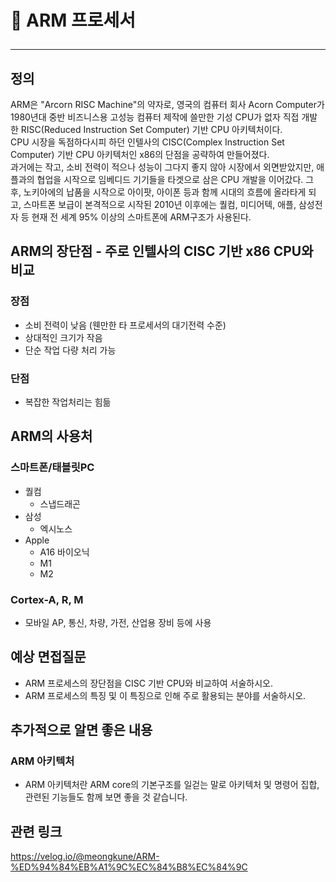 # :muscle: ARM 프로세서<hr>

## 정의
ARM은 "Arcorn RISC Machine"의 약자로, 영국의 컴퓨터 회사 Acorn Computer가 1980년대 중반 비즈니스용 고성능 컴퓨터 제작에 쓸만한 기성 CPU가 없자 직접 개발한 RISC(Reduced Instruction Set Computer) 기반 CPU 아키텍처이다.
<br>
CPU 시장을 독점하다시피 하던 인텔사의 CISC(Complex Instruction Set Computer) 기반 CPU 아키텍처인 x86의 단점을 공략하여 만들어졌다.
<br>
과거에는 작고, 소비 전력이 적으나 성능이 그다지 좋지 않아 시장에서 외면받았지만, 애플과의 협업을 시작으로 임베디드 기기들을 타겟으로 삼은 CPU 개발을 이어갔다. 그 후, 노키아에의 납품을 시작으로 아이팟, 아이폰 등과 함께 시대의 흐름에 올라타게 되고, 스마트폰 보급이 본격적으로 시작된 2010년 이후에는 퀄컴, 미디어텍, 애플, 삼성전자 등 현재 전 세계 95% 이상의 스마트폰에 ARM구조가 사용된다.

## ARM의 장단점 - 주로 인텔사의 CISC 기반 x86 CPU와 비교

### 장점
- 소비 전력이 낮음 (웬만한 타 프로세서의 대기전력 수준)
- 상대적인 크기가 작음
- 단순 작업 다량 처리 가능

### 단점
- 복잡한 작업처리는 힘듦


## ARM의 사용처

### 스마트폰/태블릿PC
- 퀄컴 
    - 스냅드래곤
- 삼성 
    - 엑시노스
- Apple
    - A16 바이오닉
    - M1
    - M2

### Cortex-A, R, M
- 모바일 AP, 통신, 차량, 가전, 산업용 장비 등에 사용

## 예상 면접질문
- ARM 프로세스의 장단점을 CISC 기반 CPU와 비교하여 서술하시오.
- ARM 프로세스의 특징 및 이 특징으로 인해 주로 활용되는 분야를 서술하시오.

## 추가적으로 알면 좋은 내용
### ARM 아키텍처
- ARM 아키텍처란 ARM core의 기본구조를 일걷는 말로 아키텍처 및 명령어 집합, 관련된 기능들도 함께 보면 좋을 것 같습니다.

## 관련 링크
https://velog.io/@meongkune/ARM-%ED%94%84%EB%A1%9C%EC%84%B8%EC%84%9C